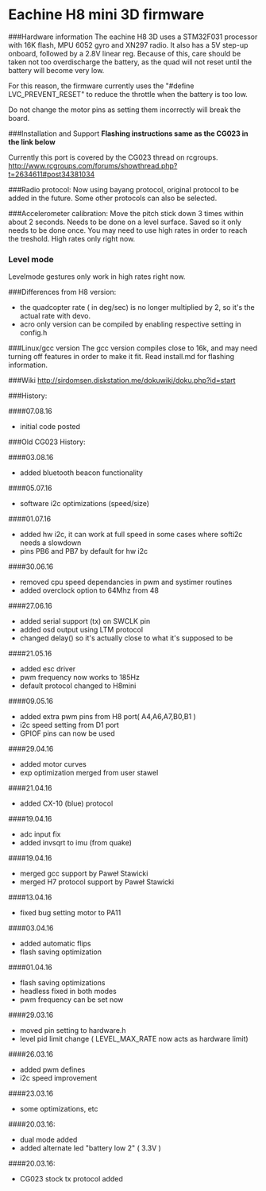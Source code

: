 # Eachine H8 mini 3D firmware

###Hardware information
The eachine H8 3D uses a STM32F031 processor with 16K flash, MPU 6052 gyro and XN297 radio.
It also has a 5V step-up onboard, followed by a 2.8V linear reg. Because of this, care should be taken not too overdischarge the battery, as the quad will not reset until the battery will become very low.

For this reason, the firmware currently uses the "#define LVC_PREVENT_RESET" to reduce the throttle when the battery is too low.

Do not change the motor pins as setting them incorrectly will break the board.


###Installation and Support
**Flashing instructions same as the CG023 in the link below**

Currently this port is covered by the CG023 thread on rcgroups.
http://www.rcgroups.com/forums/showthread.php?t=2634611#post34381034


###Radio protocol:
Now using bayang protocol, original protocol to be added in the future. Some other protocols can also be selected.


###Accelerometer calibration:
Move the pitch stick down 3 times within about 2 seconds. Needs to be done on a level surface. Saved so it only needs to be done once. You may need to use high rates in order to reach the treshold. High rates only right now.

### Level mode
Levelmode gestures only work in high rates right now.

###Differences from H8 version:
 * the quadcopter rate ( in deg/sec) is no longer multiplied by 2, so it's the actual rate with devo.
 * acro only version can be compiled by enabling respective setting in config.h


###Linux/gcc version
The gcc version compiles close to 16k, and may need turning off features in order to make it fit. Read install.md for flashing information.

###Wiki
http://sirdomsen.diskstation.me/dokuwiki/doku.php?id=start

###History:

####07.08.16
* initial code posted

###Old CG023 History:

####03.08.16
* added bluetooth beacon functionality

####05.07.16
* software i2c optimizations (speed/size)

####01.07.16
* added hw i2c, it can work at full speed in some cases where softi2c needs a slowdown
* pins PB6 and PB7 by default for hw i2c

####30.06.16
* removed cpu speed dependancies in pwm and systimer routines
* added overclock option to 64Mhz from 48

####27.06.16
* added serial support (tx) on SWCLK pin
* added osd output using LTM protocol
* changed delay() so it's actually close to what it's supposed to be
 
####21.05.16
* added esc driver
* pwm frequency now works to 185Hz
* default protocol changed to H8mini

####09.05.16
* added extra pwm pins from H8 port( A4,A6,A7,B0,B1 )
* i2c speed setting from D1 port
* GPIOF pins can now be used

####29.04.16
* added motor curves
* exp optimization merged from user stawel

####21.04.16
* added CX-10 (blue) protocol

####19.04.16
* adc input fix
* added invsqrt to imu (from quake) 

####19.04.16
* merged gcc support by Paweł Stawicki
* merged H7 protocol support by Paweł Stawicki

####13.04.16
* fixed bug setting motor to PA11

####03.04.16
* added automatic flips
* flash saving optimization 

####01.04.16
* flash saving optimizations
* headless fixed in both modes
* pwm frequency can be set now

####29.03.16
* moved pin setting to hardware.h
* level pid limit change ( LEVEL_MAX_RATE now acts as hardware limit)

####26.03.16
* added pwm defines
* i2c speed improvement

####23.03.16
* some optimizations, etc

####20.03.16:
* dual mode added
* added alternate led "battery low 2" ( 3.3V )

####20.03.16:
* CG023 stock tx protocol added



